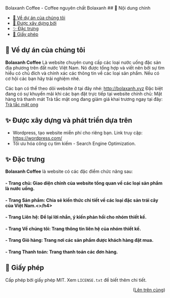 <div>Bolaxanh Coffee - Coffee nguyên chất Bolaxanh
<a name="top"></a>
## 📜 Nội dung chính

- [🎉 Về dự án của chúng tôi](#-about-our-project)
- [🔨 Được xây dựng bởi](#-build-with)
- [✨ Đặc trưng](#-feature)
- [📃 Giấy phép](#-license)

## 🎉 Về dự án của chúng tôi <div name="-about-our-project"></div>

**Bolaxanh Coffee** Là website chuyên cung cấp các loại nước uống đặc sản địa phương trên đất nước Việt Nam. Nó được tổng hợp và viết nên bởi sự tìm hiểu có chủ đích và chính xác các thông tin về các loại sản phẩm. Nếu có cơ hội các bạn hãy trải nghiệm nhé. 

Các bạn có thể theo dõi website ở tại đây nhé: <a href="http://bolaxanh.xyz">http://bolaxanh.xyz</a> 
Đặc biệt đang có sự khuyến mãi khi các bạn đặt trực tiếp tại website chính chủ: Mặt hàng trà thanh mát Trà tắc mật ong đang giảm giá khai trương ngay tại đây: 
 <a href="http://bolaxanh.xyz/san-pham/tra-tac-mat-ong/">Trà tắc mật ong</a> 

## ✨ Được xây dựng và phát triển dựa trên <div name="-build-with"></div>

- Wordpress, tạo website miễn phí cho riêng bạn. Link truy cập: https://wordpress.com/
- Tối ưu hóa công cụ tìm kiếm - Search Engine Optimization. 

## ✨ Đặc trưng <div name="-feature"></div>
**Bolaxanh Coffee** là website có các đặc điểm chức năng sau:

<h4>- Trang chủ: Giao diện chính của website tổng quan về các loại sản phẩm là nước uống.</h4>
<h4>- Trang Sản phẩm: Chia sẻ kiến thức chi tiết về các loại đặc sản trái cây của Việt Nam.<>/h4>
<h4>- Trang Liên hệ: Để lại lời nhắn, ý kiến phản hồi cho nhóm thiết kế.</h4>
<h4>- Trang Về chúng tôi: Trang thông tin liên hệ của nhóm thiết kế.</h4>
<h4>- Trang Giỏ hàng: Trang nơi các sản phẩm được khách hàng đặt mua.</h4>
<h4>- Trang Thanh toán: Trang thanh toán các đơn hàng.</h4>

## 📃 Giấy phép <div name="-license"></div>

Cấp phép bởi giấy phép MIT. Xem `LICENSE.txt` để biết thêm chi tiết.

<p align="right">(<a href="#top">Lên trên cùng</a>)</p>
